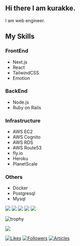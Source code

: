 ## Hi there I am kurakke.
I am web engineer.

## My Skills
### FrontEnd
- Next.js
- React
- TailwindCSS
- Emotion
### BackEnd
- Node.js
- Ruby on Rails
### Infrastructure
- AWS EC2
- AWS Cognito
- AWS RDS
- AWS Route53
- fly.io
- Heroku
- PlanetScale
### Others
- Docker
- Postgresql
- Mysql

![](http://github-profile-summary-cards.vercel.app/api/cards/profile-details?username=kurakke&theme=github)
![](http://github-profile-summary-cards.vercel.app/api/cards/repos-per-language?username=kurakke&theme=github)
![](http://github-profile-summary-cards.vercel.app/api/cards/most-commit-language?username=kurakke&theme=github)
![](http://github-profile-summary-cards.vercel.app/api/cards/stats?username=kurakke&theme=github)
![](http://github-profile-summary-cards.vercel.app/api/cards/productive-time?username=kurakke&theme=github&utcOffset=9)

![trophy](https://github-profile-trophy.vercel.app/?username=kurakke&theme=github)

![](https://komarev.com/ghpvc/?username=kurakke&color=brightgreen&label=GithubProfileViews)

[![Likes](https://badgen.org/img/zenn/kurakke/likes?style=plastic)](https://zenn.dev/kurakke)
[![Followers](https://badgen.org/img/zenn/kurakke/followers?style=plastic)](https://zenn.dev/kurakke)
[![Articles](https://badgen.org/img/zenn/kurakke/articles?style=plastic)](https://zenn.dev/kurakke)
